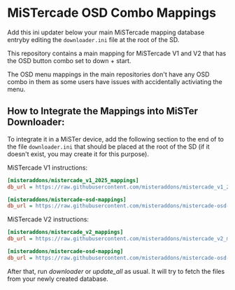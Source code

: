 # MiSTercade OSD Combo Mappings
Add this ini updater below your main MiSTercade mapping database entryby editing the `downloader.ini` file at the root of the SD.

This repository contains a main mapping for MiSTercade V1 and V2 that has the OSD button combo set to down + start.

The OSD menu mappings in the main repositories don't have any OSD combo in them as some users have issues with accidentally activiating the menu.

## How to Integrate the Mappings into MiSTer Downloader:
To integrate it in a MiSTer device, add the following section to the end of to the file `downloader.ini` that should be placed at the root of the SD (if it doesn't exist, you may create it for this purpose).

MiSTercade V1 instructions:
```ini
[misteraddons/mistercade_v1_2025_mappings]
db_url = https://raw.githubusercontent.com/misteraddons/mistercade_v1_2025_mappings/db/db.json.zip

[misteraddons/mistercade-osd-mappings]
db_url = https://raw.githubusercontent.com/misteraddons/mistercade-osd-mapping/db/db.json.zip
```

MiSTercade V2 instructions:
```ini
[misteraddons/mistercade_v2_mappings]
db_url = https://raw.githubusercontent.com/misteraddons/mistercade_v2_mappings/db/db.json.zip

[misteraddons/mistercade-osd-mapping]
db_url = https://raw.githubusercontent.com/misteraddons/mistercade-osd-mapping/db/db.json.zip
```
After that, run *downloader* or *update_all* as usual. It will try to fetch the files from your newly created database. 
